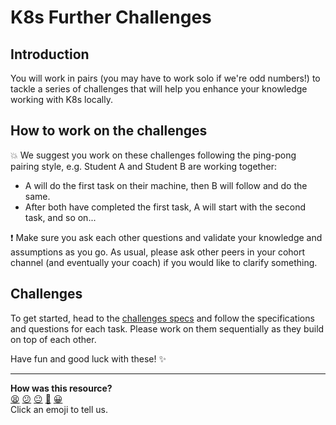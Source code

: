 # K8s Further Challenges

## Introduction

You will work in pairs (you may have to work solo if we're odd numbers!) to tackle a series of challenges that will help you enhance your knowledge working with K8s locally.

## How to work on the challenges

:boom: We suggest you work on these challenges following the ping-pong pairing style, e.g. Student A and Student B are working together:
- A will do the first task on their machine, then B will follow and do the same.
- After both have completed the first task, A will start with the second task, and so on...

:exclamation: Make sure you ask each other questions and validate your knowledge and assumptions as you go. As usual, please ask other peers in your cohort channel (and eventually your coach) if you would like to clarify something.

## Challenges

To get started, head to the [challenges specs](k8s-further-challenges-specs.md) and follow the specifications and questions for each task. Please work on them sequentially as they build on top of each other.

Have fun and good luck with these! :sparkles:
<!-- BEGIN GENERATED SECTION DO NOT EDIT -->

---

**How was this resource?**  
[😫](https://airtable.com/shrUJ3t7KLMqVRFKR?prefill_Repository=devops-course&prefill_File=kubernetes/k8s-further-challenges.md&prefill_Sentiment=😫) [😕](https://airtable.com/shrUJ3t7KLMqVRFKR?prefill_Repository=devops-course&prefill_File=kubernetes/k8s-further-challenges.md&prefill_Sentiment=😕) [😐](https://airtable.com/shrUJ3t7KLMqVRFKR?prefill_Repository=devops-course&prefill_File=kubernetes/k8s-further-challenges.md&prefill_Sentiment=😐) [🙂](https://airtable.com/shrUJ3t7KLMqVRFKR?prefill_Repository=devops-course&prefill_File=kubernetes/k8s-further-challenges.md&prefill_Sentiment=🙂) [😀](https://airtable.com/shrUJ3t7KLMqVRFKR?prefill_Repository=devops-course&prefill_File=kubernetes/k8s-further-challenges.md&prefill_Sentiment=😀)  
Click an emoji to tell us.

<!-- END GENERATED SECTION DO NOT EDIT -->
